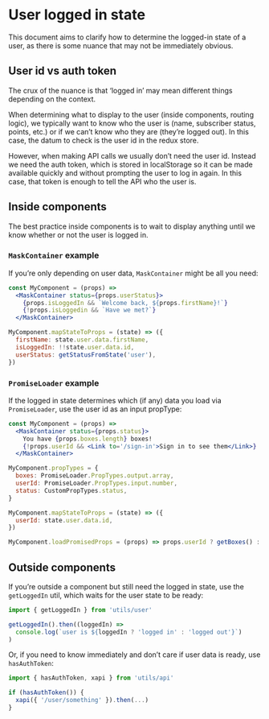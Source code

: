 # User logged in state

This document aims to clarify how to determine the logged-in state of a user, as there is some nuance that may not be immediately obvious.

## User id vs auth token

The crux of the nuance is that ‘logged in’ may mean different things depending on the context.

When determining what to display to the user (inside components, routing logic), we typically want to know who the user is (name, subscriber status, points, etc.) or if we can’t know who they are (they’re logged out). In this case, the datum to check is the user id in the redux store.

However, when making API calls we usually don’t need the user id. Instead we need the auth token, which is stored in localStorage so it can be made available quickly and without prompting the user to log in again. In this case, that token is enough to tell the API who the user is.

## Inside components

The best practice inside components is to wait to display anything until we know whether or not the user is logged in.

### `MaskContainer` example

If you’re only depending on user data, `MaskContainer` might be all you need:

```jsx
const MyComponent = (props) =>
  <MaskContainer status={props.userStatus}>
    {props.isLoggedIn && `Welcome back, ${props.firstName}!`}
    {!props.isLoggedin && `Have we met?`}
  </MaskContainer>

MyComponent.mapStateToProps = (state) => ({
  firstName: state.user.data.firstName,
  isLoggedIn: !!state.user.data.id,
  userStatus: getStatusFromState('user'),
})
```

### `PromiseLoader` example

If the logged in state determines which (if any) data you load via `PromiseLoader`, use the user id as an input propType:

```jsx
const MyComponent = (props) =>
  <MaskContainer status={props.status}>
    You have {props.boxes.length} boxes!
    {!props.userId && <Link to='/sign-in'>Sign in to see them</Link>}
  </MaskContainer>

MyComponent.propTypes = {
  boxes: PromiseLoader.PropTypes.output.array,
  userId: PromiseLoader.PropTypes.input.number,
  status: CustomPropTypes.status,
}

MyComponent.mapStateToProps = (state) => ({
  userId: state.user.data.id,
})

MyComponent.loadPromisedProps = (props) => props.userId ? getBoxes() : Promise.resolve([])
```

## Outside components

If you’re outside a component but still need the logged in state, use the `getLoggedIn` util, which waits for the user state to be ready:

```jsx
import { getLoggedIn } from 'utils/user'

getLoggedIn().then((loggedIn) =>
  console.log(`user is ${loggedIn ? 'logged in' : 'logged out'}`)
)
```

Or, if you need to know immediately and don’t care if user data is ready, use `hasAuthToken`:

```jsx
import { hasAuthToken, xapi } from 'utils/api'

if (hasAuthToken()) {
  xapi({ '/user/something' }).then(...)
}
```
